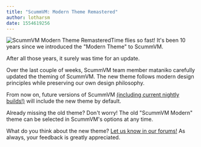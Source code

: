 ```yaml
---
title: "ScummVM: Modern Theme Remastered"
author: lotharsm
date: 1554619256
---
```


![ScummVM Modern Theme Remastered](/data/news/20190413.png)Time flies so fast! It's been 10 years since we introduced the "Modern Theme" to ScummVM.

After all those years, it surely was time for an update.

Over the last couple of weeks, ScummVM team member mataniko carefully updated the theming of ScummVM. The new theme follows modern design principles while preserving our own design philosophy.

From now on, future versions of ScummVM [(including current nightly builds!)](https://buildbot.scummvm.org/builds.html) will include the new theme by default.

Already missing the old theme? Don't worry! The old "ScummVM Modern" theme can be selected in ScummVM's options at any time.

What do you think about the new theme? [Let us know in our forums!](https://forums.scummvm.org/viewtopic.php?f=1&t=14850&p=87219) As always, your feedback is greatly appreciated.
